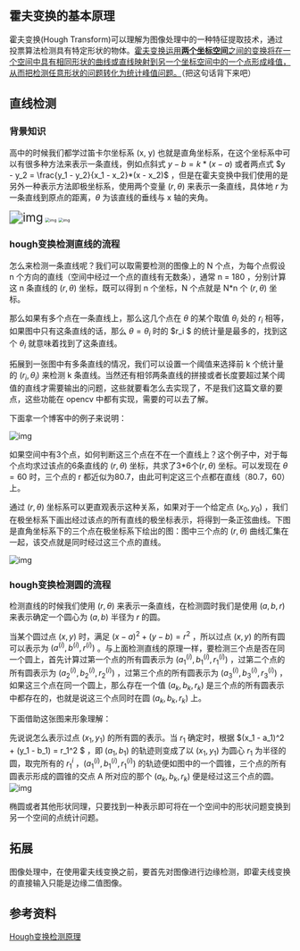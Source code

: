 ## 霍夫变换的基本原理

霍夫变换(Hough Transform)可以理解为图像处理中的一种特征提取技术，通过投票算法检测具有特定形状的物体。<u>霍夫变换运用**两个坐标空间**之间的变换将在一个空间中具有相同形状的曲线或直线映射到另一个坐标空间中的一个点形成峰值，从而把检测任意形状的问题转化为统计峰值问题。</u>（把这句话背下来吧）

## 直线检测

### 背景知识

高中的时候我们都学过笛卡尔坐标系 (x, y) 也就是直角坐标系，在这个坐标系中可以有很多种方法来表示一条直线，例如点斜式 $y - b = k*(x - a)$ 或者两点式 $y - y_2 = \frac{y_1 - y_2}{x_1 - x_2}*(x - x_2)$ ，但是在霍夫变换中我们使用的是另外一种表示方法即极坐标系，使用两个变量 $(r, \theta)$ 来表示一条直线，具体地 $r$ 为一条直线到原点的距离，$\theta$ 为该直线的垂线与 x 轴的夹角。

<img src="https://gitee.com/xn1997/picgo/raw/master/LJqOWVRHSrPTGFc.gif" alt="img" style="zoom:150%;" />

<img src="https://pic4.zhimg.com/80/v2-a2519f463fd633e2650ac2acc156fce3_720w.jpg" alt="img" style="zoom:50%;" />

<img src="https://pic1.zhimg.com/80/v2-168882c2714cd5a05dd747e42aaca118_720w.jpg" alt="img" style="zoom:50%;" />

### hough变换检测直线的流程

怎么来检测一条直线呢？我们可以取需要检测的图像上的 N 个点，为每个点假设 n 个方向的直线（空间中经过一个点的直线有无数条），通常 n = 180 ，分别计算这 n 条直线的 $(r, \theta)$ 坐标，既可以得到 n 个坐标，N 个点就是 N*n 个 $(r, \theta)$ 坐标。

那么如果有多个点在一条直线上，那么这几个点在 $\theta$ 的某个取值 $\theta_i$ 处的 $r_i$ 相等，如果图中只有这条直线的话，那么 $\theta = \theta_i$ 时的 $r_i $ 的统计量是最多的，找到这个 $\theta_i$ 就意味着找到了这条直线。

拓展到一张图中有多条直线的情况，我们可以设置一个阈值来选择前 k 个统计量的 $(r_i, \theta_i)$ 来检测 k 条直线。当然还有相邻两条直线的拼接或者长度要超过某个阈值的直线才需要输出的问题，这些就要看怎么去实现了，不是我们这篇文章的要点，这些功能在 opencv 中都有实现，需要的可以去了解。

下面拿一个博客中的例子来说明：

![img](https://gitee.com/xn1997/picgo/raw/master/dieU4B871rtCPRM.jpg)

如果空间中有3个点，如何判断这三个点在不在一个直线上？这个例子中，对于每个点均求过该点的6条直线的 $(r,\theta)$ 坐标，共求了3*6个$(r,\theta)$ 坐标。可以发现在 $\theta = 60$ 时，三个点的 r 都近似为80.7，由此可判定这三个点都在直线（80.7，60）上。

通过 $(r, \theta)$  坐标系可以更直观表示这种关系，如果对于一个给定点 $(x_0,y_0)$ ，我们在极坐标系下画出经过该点的所有直线的极坐标表示，将得到一条正弦曲线。下图是直角坐标系下的三个点在极坐标系下绘出的图：图中三个点的 $(r, \theta)$  曲线汇集在一起，该交点就是同时经过这三个点的直线。 

![img](https://gitee.com/xn1997/picgo/raw/master/2oUrP4SNmYCyZWw.jpg)

### hough变换检测圆的流程

检测直线的时候我们使用 $(r, \theta)$ 来表示一条直线，在检测圆时我们是使用 $(a,b,r)$ 来表示确定一个圆心为 $(a,b)$ 半径为 $r$ 的圆。

当某个圆过点 $(x,y)$ 时，满足 $(x - a)^2 + (y - b) = r^2$ ，所以过点 $(x,y)$ 的所有圆可以表示为 $(a^{(i)},b^{(i)}, r^{(i)})$ 。与上面检测直线的原理一样，要检测三个点是否在同一个圆上，首先计算过第一个点的所有圆表示为 $(a_1^{(i)},b_1^{(i)}, r_1^{(i)})$ ，过第二个点的所有圆表示为 $(a_2^{(i)},b_2^{(i)}, r_2^{(i)})$ ，过第三个点的所有圆表示为 $(a_3^{(i)},b_3^{(i)}, r_3^{(i)})$ ，如果这三个点在同一个圆上，那么存在一个值 $(a_k, b_k, r_k)$ 是三个点的所有圆表示中都存在的，也就是说这三个点同时在圆  $(a_k, b_k, r_k)$ 上。

下面借助这张图来形象理解：

先说说怎么表示过点 $(x_1, y_1)$ 的所有圆的表示。当 $r_1$ 确定时，根据  $(x_1 - a_1)^2 + (y_1 - b_1) = r_1^2 $ ，即 $(a_1,b_1)$ 的轨迹则变成了以 $(x_1, y_1)$ 为圆心 $r_1$ 为半径的圆，取完所有的 $r_1^i$ ，$(a_1^{(i)},b_1^{(i)}, r_1^{(i)})$ 的轨迹便如图中的一个圆锥，三个点的所有圆表示形成的圆锥的交点 A 所对应的那个   $(a_k, b_k, r_k)$ 便是经过这三个点的圆。![img](https://gitee.com/xn1997/picgo/raw/master/EJeyXO5zkruFtTq.jpg)

椭圆或者其他形状同理，只要找到一种表示即可将在一个空间中的形状问题变换到另一个空间的点统计问题。

## 拓展

图像处理中，在使用霍夫线变换之前，要首先对图像进行边缘检测，即霍夫线变换的直接输入只能是边缘二值图像。

## 参考资料

[Hough变换检测原理](https://blog.csdn.net/shenziheng1/article/details/75307410)